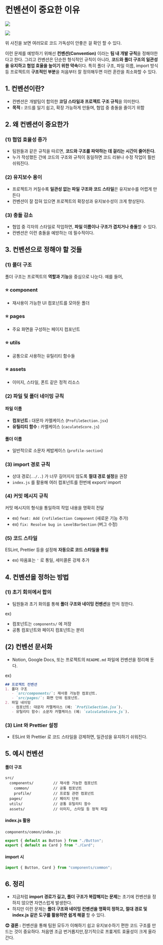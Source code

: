 컨벤션이 중요한 이유
===

![](https://private-user-images.githubusercontent.com/167315197/390943899-04f6ac17-958c-46c1-b461-bb6072f39a5e.png?jwt=eyJhbGciOiJIUzI1NiIsInR5cCI6IkpXVCJ9.eyJpc3MiOiJnaXRodWIuY29tIiwiYXVkIjoicmF3LmdpdGh1YnVzZXJjb250ZW50LmNvbSIsImtleSI6ImtleTUiLCJleHAiOjE3MzI4NDc3MTUsIm5iZiI6MTczMjg0NzQxNSwicGF0aCI6Ii8xNjczMTUxOTcvMzkwOTQzODk5LTA0ZjZhYzE3LTk1OGMtNDZjMS1iNDYxLWJiNjA3MmYzOWE1ZS5wbmc_WC1BbXotQWxnb3JpdGhtPUFXUzQtSE1BQy1TSEEyNTYmWC1BbXotQ3JlZGVudGlhbD1BS0lBVkNPRFlMU0E1M1BRSzRaQSUyRjIwMjQxMTI5JTJGdXMtZWFzdC0xJTJGczMlMkZhd3M0X3JlcXVlc3QmWC1BbXotRGF0ZT0yMDI0MTEyOVQwMjMwMTVaJlgtQW16LUV4cGlyZXM9MzAwJlgtQW16LVNpZ25hdHVyZT01ZmIyMjgxNjhhNDFjN2I2NGZmYzE1N2EwMmIxNmU5ZDRmYWVmOTBmYjM5YjAwYzRjNWQyZjgzYjE2OWYxYjJhJlgtQW16LVNpZ25lZEhlYWRlcnM9aG9zdCJ9.RgPQyYoBHj0-vqvJX22sh8HbiScBAPvuo8ifzSdoVN0)

![](https://private-user-images.githubusercontent.com/167315197/390943984-d30ff692-ee8c-4064-9f9f-19ad1a8d13d8.png?jwt=eyJhbGciOiJIUzI1NiIsInR5cCI6IkpXVCJ9.eyJpc3MiOiJnaXRodWIuY29tIiwiYXVkIjoicmF3LmdpdGh1YnVzZXJjb250ZW50LmNvbSIsImtleSI6ImtleTUiLCJleHAiOjE3MzI4NDc5NDksIm5iZiI6MTczMjg0NzY0OSwicGF0aCI6Ii8xNjczMTUxOTcvMzkwOTQzOTg0LWQzMGZmNjkyLWVlOGMtNDA2NC05ZjlmLTE5YWQxYThkMTNkOC5wbmc_WC1BbXotQWxnb3JpdGhtPUFXUzQtSE1BQy1TSEEyNTYmWC1BbXotQ3JlZGVudGlhbD1BS0lBVkNPRFlMU0E1M1BRSzRaQSUyRjIwMjQxMTI5JTJGdXMtZWFzdC0xJTJGczMlMkZhd3M0X3JlcXVlc3QmWC1BbXotRGF0ZT0yMDI0MTEyOVQwMjM0MDlaJlgtQW16LUV4cGlyZXM9MzAwJlgtQW16LVNpZ25hdHVyZT1jZGUzNGNiNDY5ZTRiMjY0OWQ5NTU3NGE1NzhkOTkwMThkODk1MjdjOGVhMDRkYjhjNWMzZTM5N2FkMTI4MGNlJlgtQW16LVNpZ25lZEhlYWRlcnM9aG9zdCJ9.7OCbAe94Sf410xI-eryglEuaGcf4mWE7d5fLtuNWZu8)

위 사진을 보면 여러모로 코드 가독성이 안좋은 걸 확인 할 수 있다. 

이런 문제를 예방하기 위해선 **컨벤션(Convention)** 이라는 **팀 내 개발 규칙**을 정해야한다고 한다. 그리고 컨벤션은 단순한 형식적인 규칙이 아니라, **코드와 폴더 구조의 일관성을 유지하고 협업 효율을 높이기 위한 약속**이다. 특히 폴더 구조, 파일 이름, import 방식 등 프로젝트의 **구조적인 부분**을 처음부터 잘 정의해두면 이런 혼란을 최소화할 수 있다.

## 1. 컨벤션이란?
- 컨벤션은 개발팀이 합의한 **코딩 스타일과 프로젝트 구조 규칙**을 의미한다.
- **목적 :** 코드를 일기 쉽고, 확장 가능하게 만들며, 협업 중 충돌을 줄이기 위함

## 2. 왜 컨벤션이 중요한가

### (1) 협업 효율성 증가
- 팀원들과 같은 규칙을 따르면, **코드와 구조를 파악하는 데 걸리는 시간이 줄어든다.**
- 누가 작성했든 간에 코드의 구조와 규칙이 동일하면 코드 리뷰나 수정 작업이 훨씬 쉬워진다.

### (2) 유지보수 용이
- 프로젝트가 커질수록 **일관성 없는 파일 구조와 코드 스타일**은 유지보수를 어렵게 만든다
- 컨벤션이 잘 잡혀 있으면 프로젝트의 확장성과 유지보수성이 크게 향상된다.

### (3) 충돌 감소
- 협업 중 각자의 스타일로 작업하면, **파일 이름이나 구조가 겹치거나 충돌**할 수 있다.
- 컨벤션은 이런 충돌을 예방하는 데 필수적이다.

## 3. 컨벤션으로 정해야 할 것들

### (1) 폴더 구조
폴더 구조는 프로젝트의 **역할과 기능**을 중심으로 나눈다. 예를 들어,

### ⭐ component
- 재사용이 가능한 UI 컴포넌트를 모아둔 폴더

### ⭐ pages
- 주요 화면을 구성하는 페이지 컴포넌트

### ⭐ utils 
- 공통으로 사용하는 유틸리티 함수들

### ⭐ assets
- 이미지, 스타일, 폰트 같은 정적 리소스

### (2) 파일 및 폴더 네이밍 규칙

#### 파일 이름
- **컴포넌트 :** 대문자 카멜케이스 (`ProfileSection.jsx`)
- **유틸리티 함수 :** 카멜케이스 (`caculateScore.js`)

#### 폴더 이름
- 일반적으로 소문자 케밥케이스 (`profile-section`)

### (3) import 경로 규칙
- 상대 경로(`../..`) 가 너무 길어지지 않도록 **절대 경로 설정**을 권장
- `index.js` 를 활용해 여러 컴포넌트를 한번에 export/ import

### (4) 커밋 메시지 규칙
커밋 메시지의 형식을 통일하여 작업 내용을 명확히 전달 
- ex) `feat: Add {rofileSection Component` (새로운 기능 추가)
- ex) `fix: Resolve bug in LevelBarSection` (버그 수정)

### (5) 코드 스타일
ESLint, Prettier 등을 설정해 **자동으로 코드 스타일을 통일**

- ex) 따옴표는 `'` 로 통일, 세미콜론 강제 추가

## 4. 컨벤션을 정하는 방법

### (1) 초기 회의에서 합의
- 팀원들과 초기 화의를 통해 **폴더 구조와 네이밍 컨벤션**을 먼저 정한다.

ex)
- 컴포넌트는 `components/` 에 저장
- 공통 컴포넌트와 페이지 컴포넌트는 분리

## (2) 컨벤션 문서화
- Notion, Google Docs, 또는 프로젝트의 `README.md` 파일에 컨벤션을 정리해 둔다.

ex)
```markdown
## 프로젝트 컨벤션
1. 폴더 구조
   - `src/components/`: 재사용 가능한 컴포넌트.
   - `src/pages/`: 화면 단위 컴포넌트.
2. 파일 네이밍
   - 컴포넌트: 대문자 카멜케이스 (예: `ProfileSection.jsx`).
   - 유틸리티 함수: 소문자 카멜케이스 (예: `calculateScore.js`).
```

### (3) Lint 와 Prettier 설정
- ESLint 와 Prettier 로 코드 스타일을 강제하면, 일관성을 유지하기 쉬워진다.

## 5. 예시 컨벤션

#### 폴더 구조
```
src/
  components/         // 재사용 가능한 컴포넌트
    common/           // 공통 컴포넌트
    profile/          // 프로필 관련 컴포넌트
  pages/              // 페이지 단위
  utils/              // 공통 유틸리티 함수
  assets/             // 이미지, 스타일 등 정적 파일
```

#### index.js 활용

`components/comon/index.js`:
```js
export { default as Button } from "./Button";
export { default as Card } from "./Card";
```

#### import 시
```js
import { Button, Card } from "components/common";
```

## 6. 정리
- 지금처럼 **import 경로가 길고, 폴더 구조가 복잡해지는 문제**는 초기에 컨벤션을 정하지 않으면 자연스럽게 발생한다.
- 하지만 이런 문제는 **폴더 구조와 네이밍 컨벤션을 명확히 정하고, 절대 경로 및 index.js 같은 도구를 활용하면 쉽게 해결** 할 수 있다.

**😊 결론 :** 컨벤션을 통해 팀원 모두가 이해하기 쉽고 유지보수하기 편한 코드 구조를 만드는 것이 중요하다. 처음엔 조금 번거롭지만,장기적으로 프롲게트 효율성이 크게 올라간다.